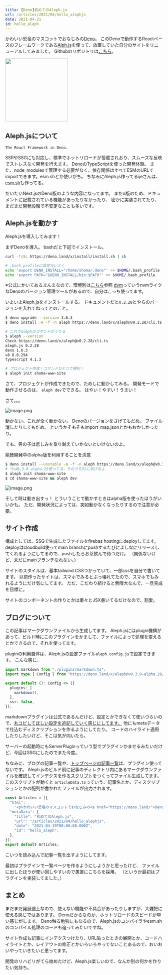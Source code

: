 ```yaml
---
title: [Deno]初めてのAleph.js
url: /articles/2021/04/hello_alephjs
date: 2021-04-21
id: hello_aleph
---
```



かわいい恐竜のマスコットでおなじみの[Deno](https://deno.land/)。
このDenoで動作するReactベースのフレームワークである[Alph.js](https://alephjs.org/)を使って、放置していた自分のサイトをリニューアルしてみました。
Githubのリポジトリは[こちら](https://github.com/shoma-www/shoma-www-site)。

<img width=200 src="/images/blog/hello_alephjs/deno.png" />

<!-- more -->

## Aleph.jsについて

`The React Framework in Deno.`

SSRやSSGにも対応し、標準でホットリロードが搭載されおり、スムーズな反映でストレスなく開発を行えます。
DenoのTypeScriptを使った開発体験。
また、node_modulesで管理する必要がなく、依存関係はすべてESMのURLでimportできます。esm.shとか使いがち。
ちなみにAleph.js作ってるijeさんは、[esm.sh](https://github.com/postui/esm.sh)も作ってる。

だいたいNext.jsのDeno版のような内容になってます。
まだα版のため、ドキュメントに記載されている機能があったりなかったり、
密かに実装されてたり、まだまだ開発段階で不安定なことも多いです。

## Aleph.jsを動かす

Aleph.jsを導入してみます！

まずDenoを導入。
bashだと下記でインストール。

```bash
curl -fsSL https://deno.land/x/install/install.sh | sh

# .bash_profileに設定かいとく
echo 'export DENO_INSTALL="/home/shoma/.deno"' >> $HOME/.bash_profile
echo 'export PATH="$DENO_INSTALL/bin:$PATH"' >> $HOME/.bash_profile
```

※公式にかいてあるまんまなので、環境別は[こちら](https://github.com/denoland/deno_install)参照
[dvm](https://github.com/justjavac/dvm)っていうnvmライクなDenoのバージョン管理ツールがあるので、自分はこっち使ってます。


いよいよAleph.jsをインストールする。
ドキュメントだと`0.2.28`とやらのバージョンを入れてねってとのこと。

```bash
$ deno upgrade --version 1.6.3
$ deno install -A -f -n aleph https://deno.land/x/aleph@v0.2.28/cli.ts

# これでalephのコマンドがうてる
$ aleph --version
Check https://deno.land/x/aleph@v0.2.28/cli.ts
aleph.js 0.2.28
deno 1.6.3
v8 8.8.294
typescript 4.1.3

# プロジェクト作成！コマンドひとつで便利！
$ aleph init shoma-www-site
```

さて、プロジェクトが作成できたので、ためしに動かしてみる。
開発モードで動作させるのは、 `aleph dev`でできる。
はやい！やすい！うまい！

さて。。。

![image.png](/images/blog/hello_alephjs/6067c29bb13ef200475c4903.png)

動かない。これが全く動かない。
Denoのバージョンをさげてもだめ。
ファイル消したりしてもだめ。
というかそもそもimport_map.jsonとかもおかしかったり。

でも、男の子は悲しみを乗り越えていかないといけないのよ。

絶賛開発中のalpha版を利用することを決意

```bash
$ deno install --unstable -A -f -n aleph https://deno.land/x/aleph@v0.3.0-alpha.24/cli.ts
# 今は0.3.0-alpha.29使ってる。そのうち31にあげるよ
$ aleph init shoma-www-site
$ cd shoma-www-site && aleph dev
```

![image.png](/images/blog/hello_alephjs/6067d111b13ef200475c4906.png)

そして時は動き出すっ！
とういうことで動かすときはalpha版を使ったほうがいいかも。
ただ、開発状況によっては、突如動かなくなったりするので注意が必要。


## サイト作成

構成としては、SSGで生成したファイルをfirebas hostingにdeployしてます。
deployはcloudbuild使ってmain branchにpushするたびによしなにリリースしてくれるようにしてるので、pushしたらお茶飲んで待つだけ。
（関係ないけど、未だにmainブランチなれない。）

サイトのスタイルは、基本tailwind CSSつかっていて、一部cssを自分で書いてます。
以前作ったサイトは、スマホでみるとぶっ壊れてたので、スマホでもみれるようにだけ気にしてます。
ただ、こだわり続けると無限大なんで、一旦完成を目標に。

サイトのコンポーネントの作りとかは粛々とJSX書いてるだけなので、割愛。


## ブログについて

この記事はマークダウンファイルから生成してます。
Aleph.jsにはplugin機構があって、ビルド時にこのプラグインをかまして、ファイルによって処理を変えるとかできるので、それを使ってます。

pluginの利用自体は、Aleph.jsの設定ファイル`aleph.config.js`で設定できます。
こんな感じ。

```ts
import markdown from "./plugins/markdown.ts";
import type { Config } from "https://deno.land/x/aleph@v0.3.0-alpha.29/types.ts";

export default (): Config => ({
  plugins: [
    markdown(),
  ],
  ssr: false,
});
```

markdownプラグインは公式であるんだけど、設定とかできなくて使いづらいので、[丸コピしてほしい設定を追記していく感じにしてます。](https://github.com/shoma-www/shoma-www-site/blob/947a1b472d3b62a2cceb87cba9d4ba28502377bc/plugins/markdown.ts)
他にもmetaデータで仕込むディスクリプションを作るようにしてたり。
コードのハイライト適用したりしたいけど、そこは気が向いたら。

サーバーの起動時にもServerPluginっていう型でプラグインかませるみたいだけど、今回はSSGにしたのでまた今度。

ちなみに、ブログの記事一覧や、[トップページの記事一覧](https://shoma-www.dev/#blog)は、プラグイン使ってないです。
Aleph.jsのビルド前に記事のディレクトリ内にあるマークダウンファイルを確認してインデクスを作る[スクリプト](https://github.com/shoma-www/shoma-www-site/blob/7eeb0a15fa15db13b8e2d3fa03bf10535476e9d9/scripts/createArticleData.ts)をつくってファイル生成してます。
このスクリプトが動くと `articleData.ts`っていう、記事名とか、ディスクリプションとかの配列が書かれたファイルが出力されます。

```ts
const Articles = [{
  "html":
    '<p>かわいい恐竜のマスコットでおなじみの<a href="https://deno.land/">Deno</a>。<br/>このDenoで動作するReactベースのフレームワークである<a href="https://alephjs.org/">Alph.js</a>を使って、放置していた自分のサイトをリニューアルしてみました。</p>\n<img width=200 src="/images/blog/hello_alephjs/deno.png" />\n\n',
  "metaData": {
    "title": "初めてのAleph.js",
    "url": "/articles/2021/04/hello_alephjs",
    "date": "2021-04-19T00:00:00.000Z",
    "id": "hello_aleph",
  },
}];
export default Articles;
```

こいつを読み込んで記事一覧を出すようにしてます。

最初はプラグインで一覧ページを作るようにしようかと思ったけど、
ファイルに出したほうが使い回しやすいので愚直にこちらを採用。
（というか最初はプラグインを実装してました。）

## まとめ

まだまだ発展途上なので、使えない機能や不具合があったりしますが、大雑把に使える感じではあります。
Denoだからなのか、ホットリロードのスピードが早い感じがします。
Deno触る勉強にもなるので、Aleph.jsのコンパイラやesm.shのコンパイル処理のコードも追ってみたいですね。

サイト作成も記事にインデクスつけたり、URL貼ったときの展開とか、コードハイライトとか、レイアウトの修正とかいろいろやってないことあるので、おいおいやっていきたいと思ってます。

開発のリハビリがてら始めたけど、Aleph.js楽しいので、なんか別の何かを作りたい気持ち。
